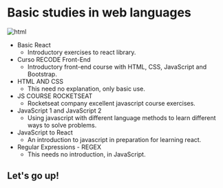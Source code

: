 # Basic studies in web languages

![html](https://user-images.githubusercontent.com/75193747/140667186-357e754c-d309-4d52-9087-acd19b9a1ce9.gif)


   * Basic React 
        * Introductory exercises to react library.
   * Curso RECODE Front-End 
        * Introductory front-end course with HTML, CSS, JavaScript and Bootstrap.
   * HTML AND CSS 
        * This need no explanation, only basic use.
   * JS COURSE ROCKETSEAT 
        * Rocketseat company excellent javascript course exercises.
   * JavaScript 1 and JavaScript 2
        *  Using javascript with different language methods to learn different ways to solve problems.
   * JavaScript to React 
        * An introduction to javascript in preparation for learning react.
   * Regular Expressions - REGEX 
        * This needs no introduction, in JavaScript.
     

## Let's go up!
